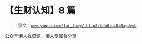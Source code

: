 # 【生财认知】8 篇

> 原文：[`www.yuque.com/for_lazy/thfiu8/bdq8lui0i8xgdymb`](https://www.yuque.com/for_lazy/thfiu8/bdq8lui0i8xgdymb)



公众号懒人找资源，懒人专属群分享